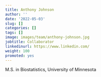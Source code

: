 ```yaml
---
title: Anthony Johnson
author: ''
date: '2022-05-03'
slug: []
categories: []
tags: []
image: images/team/anthony-johnson.jpg
jobtitle: Collaborator
linkedinurl: https://www.linkedin.com/
weight: 100
promoted: yes
---
```


M.S. in Biostatistics, University of Minnesota
